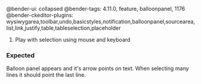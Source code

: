 @bender-ui: collapsed
@bender-tags: 4.11.0, feature, balloonpanel, 1176
@bender-ckeditor-plugins: wysiwygarea,toolbar,undo,basicstyles,notification,balloonpanel,sourcearea,list,link,justify,table,tableselection,placeholder

1. Play with selection using mouse and keyboard

### Expected

Balloon panel appears and it's arrow points on text. When selecting many lines it should point the last line.
